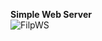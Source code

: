 **Simple Web Server** <br>
![FilpWS](https://github.com/filipusarif/Web-Server-Java/assets/116370829/0bf90e5e-3840-48f3-be67-ac97cf4985cf)
